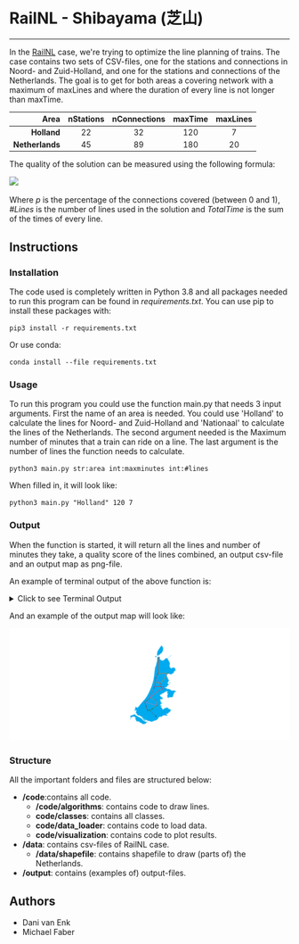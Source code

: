# RailNL - Shibayama (芝山)
-------------------------------------------
In the [RailNL](https://theorie.mprog.nl/cases/railnl) case, we're trying to optimize the line planning of trains. The case contains two sets of CSV-files, one for the stations and connections in Noord- and Zuid-Holland, and one for the stations and connections of the Netherlands. The goal is to get for both areas a covering network with a maximum of maxLines and where the duration of every line is not longer than maxTime.


|       Area      | nStations | nConnections | maxTime | maxLines |
|----------------:|:---------:|:------------:|:-------:|:--------:|
|   **Holland**   |     22    |      32      |   120   |    7     |
| **Netherlands** |     45    |      89      |   180   |    20    |

The quality of the solution can be measured using the following formula:

<img src="https://render.githubusercontent.com/render/math?math=Q=p\cdot10000-(%23Lines\cdot100%2BTotalTime)">

Where *p* is the percentage of the connections covered (between 0 and 1), *#Lines* is the number of lines used in the solution and *TotalTime* is the sum of the times of every line.


## Instructions

### Installation

The code used is completely written in Python 3.8 and all packages needed to run this program can be found in *requirements.txt*. You can use pip to install these packages with:

```
pip3 install -r requirements.txt
```

Or use conda:

```
conda install --file requirements.txt
```

### Usage
To run this program you could use the function main.py that needs 3 input arguments. First the name of an area is needed. You could use 'Holland' to calculate the lines for Noord- and Zuid-Holland and 'Nationaal' to calculate the lines of the Netherlands. The second argument needed is the Maximum number of minutes that a train can ride on a line. The last argument is the number of lines the function needs to calculate.

```
python3 main.py str:area int:maxminutes int:#lines
```

When filled in, it will look like:

```
python3 main.py "Holland" 120 7
```

### Output

When the function is started, it will return all the lines and number of minutes they take, a quality score of the lines combined, an output csv-file and an output map as png-file.

An example of terminal output of the above function is:

   <details><summary>Click to see Terminal Output</summary>
    <pre>
    381.0 28
    5.0 (Rotterdam Centraal at position (long: 51.92499924, lat: 4.46888876), Schiedam Centrum at position (long: 51.92124381, lat: 4.408993721))
    6.0 (Amsterdam Centraal at position (long: 52.37888718, lat: 4.900277615), Amsterdam Sloterdijk at position (long: 52.38888931, lat: 4.837777615))
    6.0 (Amsterdam Sloterdijk at position (long: 52.38888931, lat: 4.837777615), Zaandam at position (long: 52.43888855, lat: 4.813611031))
    6.0 (Amsterdam Zuid at position (long: 52.338889, lat: 4.872356), Schiphol Airport at position (long: 52.30944443, lat: 4.761944294))
    6.0 (Heemstede-Aerdenhout at position (long: 52.35916519, lat: 4.606666565), Haarlem at position (long: 52.38777924, lat: 4.638333321))
    7.0 (Schiedam Centrum at position (long: 51.92124381, lat: 4.408993721), Delft at position (long: 52.00666809, lat: 4.356389046))
    8.0 (Amsterdam Amstel at position (long: 52.34666824, lat: 4.917778015), Amsterdam Centraal at position (long: 52.37888718, lat: 4.900277615))
    8.0 (Rotterdam Centraal at position (long: 51.92499924, lat: 4.46888876), Rotterdam Alexander at position (long: 51.95194626, lat: 4.553611279))
    9.0 (Castricum at position (long: 52.54583359, lat: 4.658611298), Alkmaar at position (long: 52.63777924, lat: 4.739722252))
    10.0 (Amsterdam Amstel at position (long: 52.34666824, lat: 4.917778015), Amsterdam Zuid at position (long: 52.338889, lat: 4.872356))
    10.0 (Rotterdam Alexander at position (long: 51.95194626, lat: 4.553611279), Gouda at position (long: 52.01750183, lat: 4.704444408))
    11.0 (Amsterdam Sloterdijk at position (long: 52.38888931, lat: 4.837777615), Haarlem at position (long: 52.38777924, lat: 4.638333321))
    12.0 (Den Haag Centraal at position (long: 52.08027649, lat: 4.324999809), Leiden Centraal at position (long: 52.16611099, lat: 4.481666565))
    12.0 (Zaandam at position (long: 52.43888855, lat: 4.813611031), Castricum at position (long: 52.54583359, lat: 4.658611298))
    13.0 (Beverwijk at position (long: 52.47833252, lat: 4.656666756), Castricum at position (long: 52.54583359, lat: 4.658611298))
    13.0 (Delft at position (long: 52.00666809, lat: 4.356389046), Den Haag Centraal at position (long: 52.08027649, lat: 4.324999809))
    13.0 (Leiden Centraal at position (long: 52.16611099, lat: 4.481666565), Heemstede-Aerdenhout at position (long: 52.35916519, lat: 4.606666565))
    14.0 (Leiden Centraal at position (long: 52.16611099, lat: 4.481666565), Alphen a/d Rijn at position (long: 52.12444305, lat: 4.657777786))
    15.0 (Leiden Centraal at position (long: 52.16611099, lat: 4.481666565), Schiphol Airport at position (long: 52.30944443, lat: 4.761944294))
    16.0 (Amsterdam Zuid at position (long: 52.338889, lat: 4.872356), Amsterdam Sloterdijk at position (long: 52.38888931, lat: 4.837777615))
    16.0 (Haarlem at position (long: 52.38777924, lat: 4.638333321), Beverwijk at position (long: 52.47833252, lat: 4.656666756))
    17.0 (Dordrecht at position (long: 51.80722046, lat: 4.66833353), Rotterdam Centraal at position (long: 51.92499924, lat: 4.46888876))
    18.0 (Den Haag Centraal at position (long: 52.08027649, lat: 4.324999809), Gouda at position (long: 52.01750183, lat: 4.704444408))
    19.0 (Gouda at position (long: 52.01750183, lat: 4.704444408), Alphen a/d Rijn at position (long: 52.12444305, lat: 4.657777786))
    24.0 (Alkmaar at position (long: 52.63777924, lat: 4.739722252), Hoorn at position (long: 52.64472198, lat: 5.055555344))
    25.0 (Zaandam at position (long: 52.43888855, lat: 4.813611031), Beverwijk at position (long: 52.47833252, lat: 4.656666756))
    26.0 (Zaandam at position (long: 52.43888855, lat: 4.813611031), Hoorn at position (long: 52.64472198, lat: 5.055555344))
    36.0 (Alkmaar at position (long: 52.63777924, lat: 4.739722252), Den Helder at position (long: 52.95527649, lat: 4.761111259))
    [Dordrecht at position (long: 51.80722046, lat: 4.66833353), Rotterdam Centraal at position (long: 51.92499924, lat: 4.46888876), Rotterdam Alexander at position (long: 51.95194626, lat: 4.553611279), Gouda at position (long: 52.01750183, lat: 4.704444408), Den Haag Centraal at position (long: 52.08027649, lat: 4.324999809), Delft at position (long: 52.00666809, lat: 4.356389046), Schiedam Centrum at position (long: 51.92124381, lat: 4.408993721), Delft at position (long: 52.00666809, lat: 4.356389046), Schiedam Centrum at position (long: 51.92124381, lat: 4.408993721)]
    Duration 87 min
    [Amsterdam Centraal at position (long: 52.37888718, lat: 4.900277615), Amsterdam Sloterdijk at position (long: 52.38888931, lat: 4.837777615), Haarlem at position (long: 52.38777924, lat: 4.638333321), Beverwijk at position (long: 52.47833252, lat: 4.656666756), Zaandam at position (long: 52.43888855, lat: 4.813611031), Castricum at position (long: 52.54583359, lat: 4.658611298), Alkmaar at position (long: 52.63777924, lat: 4.739722252), Castricum at position (long: 52.54583359, lat: 4.658611298), Beverwijk at position (long: 52.47833252, lat: 4.656666756)]
    Duration 101 min
    [Hoorn at position (long: 52.64472198, lat: 5.055555344), Zaandam at position (long: 52.43888855, lat: 4.813611031), Beverwijk at position (long: 52.47833252, lat: 4.656666756), Castricum at position (long: 52.54583359, lat: 4.658611298), Beverwijk at position (long: 52.47833252, lat: 4.656666756), Castricum at position (long: 52.54583359, lat: 4.658611298), Alkmaar at position (long: 52.63777924, lat: 4.739722252)]
    Duration 99 min
    [Schiphol Airport at position (long: 52.30944443, lat: 4.761944294), Leiden Centraal at position (long: 52.16611099, lat: 4.481666565), Heemstede-Aerdenhout at position (long: 52.35916519, lat: 4.606666565), Haarlem at position (long: 52.38777924, lat: 4.638333321), Amsterdam Sloterdijk at position (long: 52.38888931, lat: 4.837777615), Amsterdam Centraal at position (long: 52.37888718, lat: 4.900277615), Amsterdam Sloterdijk at position (long: 52.38888931, lat: 4.837777615), Amsterdam Zuid at position (long: 52.338889, lat: 4.872356), Amsterdam Amstel at position (long: 52.34666824, lat: 4.917778015), Amsterdam Zuid at position (long: 52.338889, lat: 4.872356), Amsterdam Sloterdijk at position (long: 52.38888931, lat: 4.837777615), Zaandam at position (long: 52.43888855, lat: 4.813611031)]
    Duration 115 min
    [Amsterdam Zuid at position (long: 52.338889, lat: 4.872356), Schiphol Airport at position (long: 52.30944443, lat: 4.761944294), Amsterdam Zuid at position (long: 52.338889, lat: 4.872356), Amsterdam Sloterdijk at position (long: 52.38888931, lat: 4.837777615), Amsterdam Centraal at position (long: 52.37888718, lat: 4.900277615), Amsterdam Amstel at position (long: 52.34666824, lat: 4.917778015), Amsterdam Zuid at position (long: 52.338889, lat: 4.872356), Schiphol Airport at position (long: 52.30944443, lat: 4.761944294), Leiden Centraal at position (long: 52.16611099, lat: 4.481666565), Den Haag Centraal at position (long: 52.08027649, lat: 4.324999809), Gouda at position (long: 52.01750183, lat: 4.704444408), Rotterdam Alexander at position (long: 51.95194626, lat: 4.553611279)]
    Duration 113 min
    [Alphen a/d Rijn at position (long: 52.12444305, lat: 4.657777786), Leiden Centraal at position (long: 52.16611099, lat: 4.481666565), Den Haag Centraal at position (long: 52.08027649, lat: 4.324999809), Delft at position (long: 52.00666809, lat: 4.356389046), Schiedam Centrum at position (long: 51.92124381, lat: 4.408993721), Rotterdam Centraal at position (long: 51.92499924, lat: 4.46888876), Rotterdam Alexander at position (long: 51.95194626, lat: 4.553611279), Gouda at position (long: 52.01750183, lat: 4.704444408), Alphen a/d Rijn at position (long: 52.12444305, lat: 4.657777786), Gouda at position (long: 52.01750183, lat: 4.704444408)]
    Duration 107 min
    [Alkmaar at position (long: 52.63777924, lat: 4.739722252), Hoorn at position (long: 52.64472198, lat: 5.055555344), Alkmaar at position (long: 52.63777924, lat: 4.739722252), Castricum at position (long: 52.54583359, lat: 4.658611298), Alkmaar at position (long: 52.63777924, lat: 4.739722252), Den Helder at position (long: 52.95527649, lat: 4.761111259)]
    Duration 102 min
    K-score 8576
    sections traversed 28/28
    tries 2828
    Searching for map of Holland.
    Map-Holland is created.
    12.4695594 s
    </pre>
   </details>

And an example of the output map will look like:

<img src="output/Map-Holland.png" alt="Output Map Example" />

### Structure
All the important folders and files are structured below:

- **/code**:contains all code.
    - **/code/algorithms**: contains code to draw lines.
    - **code/classes**: contains all classes.
    - **code/data_loader**: contains code to load data.
    - **code/visualization**: contains code to plot results.
- **/data**: contains csv-files of RailNL case.
    - **/data/shapefile**: contains shapefile to draw (parts of) the Netherlands.
- **/output**: contains (examples of) output-files.
    

## Authors
- Dani van Enk
- Michael Faber